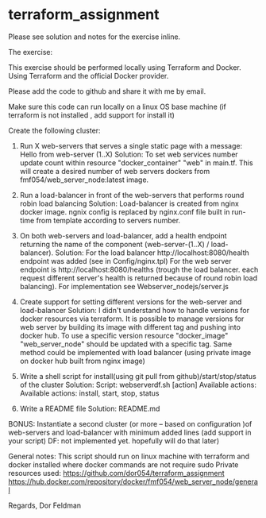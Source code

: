 # terraform_assignment

Please see solution and notes for the exercise inline.

The exercise:

This exercise should be performed locally using Terraform and Docker. Using Terraform and the official Docker provider.

Please add the code to github and share it with me by email.

Make sure this code can run locally on a linux  OS base machine (if terraform is not installed , add support for install it)

 

Create the following cluster:

1. Run X web-servers that serves a single static page with a message: Hello from web-server (1..X)
    Solution:
        To set web services number update count within resource "docker_container" "web" in main.tf. This will create a desired number of web servers dockers from fmf054/web_server_node:latest image.


2. Run a load-balancer in front of the web-servers that performs round robin load balancing
    Solution:
        Load-balancer is created from nginx docker image. ngnix config is replaced by nginx.conf file built in run-time from template according to servers number. 

3. On both web-servers and load-balancer, add a health endpoint returning the name of the component (web-server-(1..X) / load-balancer).
    Solution:
        For the load balancer http://localhost:8080/health endpoint was added (see in Config/nginx.tpl)
        For the web server endpoint is http://localhost:8080/healths (trough the load balancer. each request different server's health is returned because of round robin load balancing). For implementation see Webserver_nodejs/server.js

4. Create support for setting different versions for the web-server and load-balancer
    Solution:
        I didn't understand how to handle versions for docker resources via terraform. It is possible to manage versions for web server by building its image with different tag and pushing into docker hub. To use a specific version resource "docker_image" "web_server_node" should be updated with a specific tag. Same method could be implemented with load balancer (using private image on docker hub built from nginx image)


5. Write a shell script for install(using git pull from github)/start/stop/status of the cluster
    Solution:
        Script: webserverdf.sh [action]
        Available actions: Available actions: install, start, stop, status

6. Write a README file
    Solution:
        README.md

 

BONUS: Instantiate a second cluster (or more – based on configuration )of web-servers and load-balancer with minimum added lines (add support in your script)
    DF: not implemented yet. hopefully will do that later)

General notes:
This script should run on linux machine with terraform and docker installed where docker commands are not require sudo
Private resources used: 
https://github.com/dor054/terraform_assignment
https://hub.docker.com/repository/docker/fmf054/web_server_node/general

Regards,
Dor Feldman
